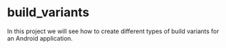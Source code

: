 # build_variants
In this project we will see how to create different types of build variants for an Android application.

